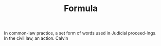 ---
title: Formula
letter: F
permalink: "/definitions/bld-formula.html"
body: In common-law practice, a set form of words used in Judicial proceed-lngs. In
  the civil law, an action. Calvin
published_at: '2018-07-07'
source: Black's Law Dictionary 2nd Ed (1910)
layout: post
---